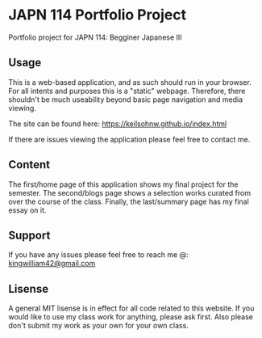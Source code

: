 # JAPN 114 Portfolio Project

Portfolio project for JAPN 114: Begginer Japanese III

## Usage

This is a web-based application, and as such should run in your browser. For all intents and purposes this is a "static" webpage. Therefore, there shouldn't be much useability beyond basic page navigation and media viewing. 

The site can be found here: https://keilsohnw.github.io/index.html

If there are issues viewing the application please feel free to contact me.

## Content

The first/home page of this application shows my final project for the semester. The second/blogs page shows a selection works curated from over the course of the class. Finally, the last/summary page has my final essay on it. 

## Support

If you have any issues please feel free to reach me @: kingwilliam42@gmail.com

## Lisense

A general MIT lisense is in effect for all code related to this website. If you would like to use my class work for anything, please ask first. Also please don't submit my work as your own for your own class.
